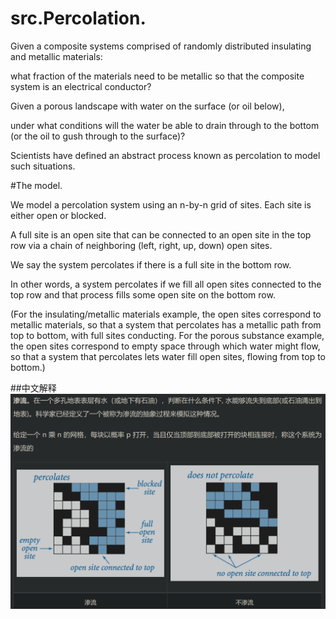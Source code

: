 # src.Percolation. 

Given a composite systems comprised of randomly distributed insulating and metallic materials: 

what fraction of the materials need to be metallic so that the composite system is an electrical conductor? 

Given a porous landscape with water on the surface (or oil below), 

under what conditions will the water be able to drain through to the bottom (or the oil to gush through to the surface)? 

Scientists have defined an abstract process known as percolation to model such situations.

#The model. 

We model a percolation system using an n-by-n grid of sites. Each site is either open or blocked. 

A full site is an open site that can be connected to an open site in the top row via a chain of neighboring (left, right, up, down) open sites. 

We say the system percolates if there is a full site in the bottom row. 

In other words, a system percolates if we fill all open sites connected to the top row and that process fills some open site on the bottom row. 

(For the insulating/metallic materials example, the open sites correspond to metallic materials, so that a system that percolates has a metallic path from top to bottom, with full sites conducting.
For the porous substance example, the open sites correspond to empty space through which water might flow, so that a system that percolates lets water fill open sites, flowing from top to bottom.)

##中文解释
![img.png](img.png)